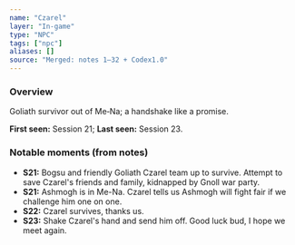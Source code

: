 ```yaml
---
name: "Czarel"
layer: "In-game"
type: "NPC"
tags: ["npc"]
aliases: []
source: "Merged: notes 1–32 + Codex1.0"
---
```

### Overview
Goliath survivor out of Me‑Na; a handshake like a promise.

**First seen:** Session 21; **Last seen:** Session 23.

### Notable moments (from notes)
- **S21:** Bogsu and friendly Goliath Czarel team up to survive. Attempt to save Czarel's friends and family, kidnapped by Gnoll war party.
- **S21:** Ashmogh is in Me-Na. Czarel tells us Ashmogh will fight fair if we challenge him one on one.
- **S22:** Czarel survives, thanks us.
- **S23:** Shake Czarel's hand and send him off. Good luck bud, I hope we meet again.
